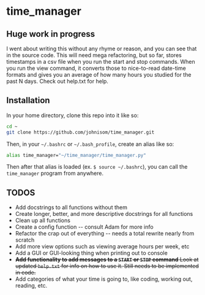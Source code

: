 # time_manager

## Huge work in progress

I went about writing this without any rhyme or reason,
and you can see that in the source code.
This will need mega refactoring, but so far, stores timestamps in
a csv file when you run the start and stop commands. When you run
the view command, it converts those to nice-to-read date-time formats
and gives you an average of how many hours you studied for the past
N days.
Check out help.txt for help.

## Installation

In your home directory, clone this repo into it like so:

```bash
cd ~
git clone https://github.com/johnisom/time_manager.git
```

Then, in your `~/.bashrc` or `~/.bash_profile`, create an alias
like so:

```bash
alias time_manager="~/time_manager/time_manager.py"
```

Then after that alias is loaded (ex. `$ source ~/.bashrc`), you can call the
`time_manager` program from anywhere.

## TODOS

* Add docstrings to all functions without them
* Create longer, better, and more descriptive docstrings for all functions
* Clean up all functions
* Create a config function -- consult Adam for more info
* Refactor the crap out of everything -- needs a total rewrite nearly from scratch
* Add more view options such as viewing average hours per week, etc
* Add a GUI or GUI-looking thing when printing out to console
* ~~__Add functionality to add messages to a `START` or `STOP` command__
  Look at updated `help.txt` for info on how to use it. Still needs to be implemented
  in code.~~
* Add categories of what your time is going to, like coding, working out,
  reading, etc.
